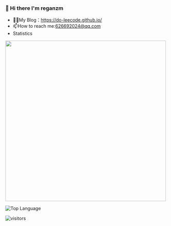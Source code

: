 ### :lemon: Hi there I'm reganzm 

- 👨‍💻My Blog：<url>https://do-leecode.github.io/</url>
- 📫How to reach me:626692024@qq.com
- Statistics

<img align='center'  width="500" src="https://github-readme-stats.vercel.app/api?username=reganzm&show_icons=true&title_color=fff&icon_color=79ff97&text_color=9f9f9f&bg_color=151515"></img>

![Top Language](https://github-readme-stats.vercel.app/api/top-langs/?username=reganzm&theme=radical)


![visitors](https://visitor-badge.laobi.icu/badge?page_id=reganzm)
